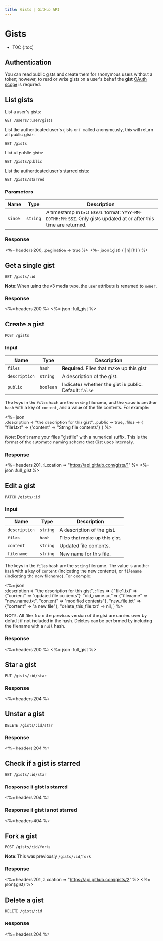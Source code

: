 ```yaml
---
title: Gists | GitHub API
---
```


# Gists

* TOC
{:toc}

## Authentication

You can read public gists and create them for anonymous users without a token; however, to read or write gists on a user's behalf the **gist** [OAuth scope][1] is required.

<!-- When an OAuth client does not have the gists scope, the API will return a 404 "Not Found" response regardless of the validity of the credentials.

The API will return a 401 "Bad credentials" response if the gists scope was given to the application but the credentials are invalid. -->

## List gists

List a user's gists:

    GET /users/:user/gists

List the authenticated user's gists or if called anonymously, this will
return all public gists:

    GET /gists

List all public gists:

    GET /gists/public

List the authenticated user's starred gists:

    GET /gists/starred

### Parameters

Name | Type | Description
-----|------|--------------
`since`|`string` | A timestamp in ISO 8601 format: `YYYY-MM-DDTHH:MM:SSZ`. Only gists updated at or after this time are returned.

### Response

<%= headers 200, :pagination => true %>
<%= json(:gist) { |h| [h] } %>

## Get a single gist

    GET /gists/:id

<div class="alert">
  <p>
    <strong>Note</strong>: When using the <a href="/v3/media/#beta-v3-and-the-future">v3 media type</a>, the <code>user</code> attribute is renamed to <code>owner</code>.
  </p>
</div>

### Response

<%= headers 200 %>
<%= json :full_gist %>

## Create a gist

    POST /gists

### Input

Name | Type | Description
-----|------|--------------
`files`|`hash` | **Required**. Files that make up this gist.
`description`|`string` | A description of the gist.
`public`|`boolean` | Indicates whether the gist is public. Default: `false`

The keys in the `files` hash are the `string` filename, and the value is another `hash` with a key of `content`, and a value of the file contents. For example:

<%= json \
  :description => "the description for this gist",
  :public      => true,
  :files       => {
    "file1.txt" => {"content" => "String file contents"}
  }
%>

_Note:_ Don't name your files "gistfile" with a numerical suffix.  This is the
format of the automatic naming scheme that Gist uses internally.

### Response

<%= headers 201, :Location => "https://api.github.com/gists/1" %>
<%= json :full_gist %>

## Edit a gist

    PATCH /gists/:id

### Input

Name | Type | Description
-----|------|--------------
`description`|`string` | A description of the gist.
`files`|`hash` | Files that make up this gist.
`content`|`string` | Updated file contents.
`filename`|`string` | New name for this file.

The keys in the `files` hash are the `string` filename. The value is another `hash` with a key of `content` (indicating the new contents), or `filename` (indicating the new filename). For example:

<%= json \
  :description => "the description for this gist",
  :files => {
    "file1.txt"    => {"content"  => "updated file contents"},
    "old_name.txt" => {"filename" => "new_name.txt", "content" => "modified contents"},
    "new_file.txt" => {"content"  => "a new file"},
    "delete_this_file.txt" => nil,
  } %>

NOTE: All files from the previous version of the gist are carried over by
default if not included in the hash. Deletes can be performed by
including the filename with a `null` hash.


### Response

<%= headers 200 %>
<%= json :full_gist %>

## Star a gist

    PUT /gists/:id/star

### Response

<%= headers 204 %>

## Unstar a gist

    DELETE /gists/:id/star

### Response

<%= headers 204 %>

## Check if a gist is starred

    GET /gists/:id/star

### Response if gist is starred

<%= headers 204 %>

### Response if gist is not starred

<%= headers 404 %>

## Fork a gist

    POST /gists/:id/forks

**Note**: This was previously `/gists/:id/fork`

### Response

<%= headers 201, :Location => "https://api.github.com/gists/2" %>
<%= json(:gist) %>

## Delete a gist

    DELETE /gists/:id

### Response

<%= headers 204 %>

[1]: /v3/oauth/#scopes
